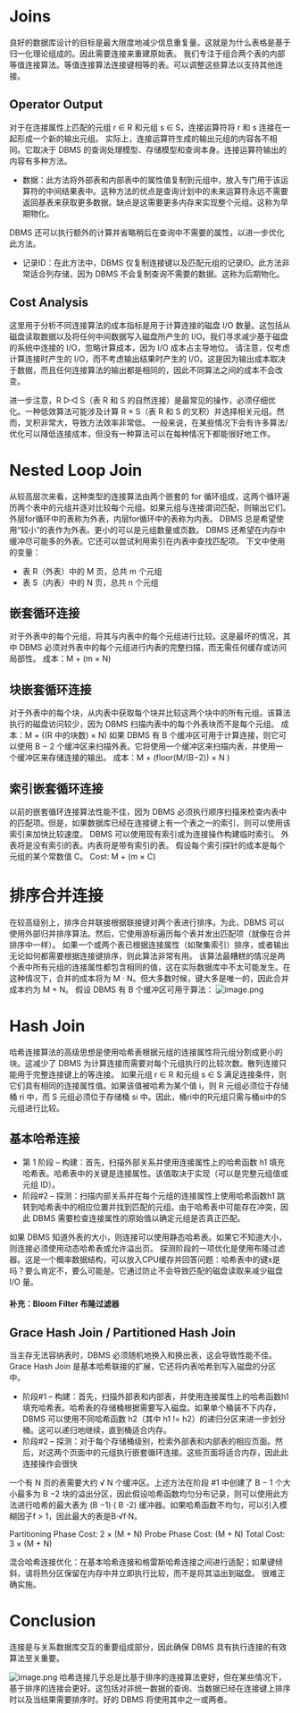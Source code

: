 # Joins
良好的数据库设计的目标是最大限度地减少信息重复量。这就是为什么表格是基于归一化理论组成的。因此需要连接来重建原始表。
我们专注于组合两个表的内部等值连接算法。等值连接算法连接键相等的表。可以调整这些算法以支持其他连接。

## Operator Output
对于在连接属性上匹配的元组 r ∈ R 和元组 s ∈ S，连接运算符将 r 和 s 连接在一起形成一个新的输出元组。
实际上，连接运算符生成的输出元组的内容各不相同。它取决于 DBMS 的查询处理模型、存储模型和查询本身。连接运算符输出的内容有多种方法。

- 数据：此方法将外部表和内部表中的属性值复制到元组中，放入专门用于该运算符的中间结果表中。这种方法的优点是查询计划中的未来运算符永远不需要返回基表来获取更多数据。缺点是这需要更多内存来实现整个元组。这称为早期物化。

DBMS 还可以执行额外的计算并省略稍后在查询中不需要的属性，以进一步优化此方法。

- 记录ID：在此方法中，DBMS 仅复制连接键以及匹配元组的记录ID。此方法非常适合列存储，因为 DBMS 不会复制查询不需要的数据。这称为后期物化。

## Cost Analysis
这里用于分析不同连接算法的成本指标是用于计算连接的磁盘 I/O 数量。这包括从磁盘读取数据以及将任何中间数据写入磁盘所产生的 I/O。我们寻求减少基于磁盘的系统中连接的 I/O，忽略计算成本，因为 I/O 成本占主导地位。
请注意，仅考虑计算连接时产生的 I/O，而不考虑输出结果时产生的 I/O。这是因为输出成本取决于数据，而且任何连接算法的输出都是相同的，因此不同算法之间的成本不会改变。


进一步注意，R ▷◁ S（表 R 和 S 的自然连接）是最常见的操作，必须仔细优化。一种低效算法可能涉及计算 R × S（表 R 和 S 的叉积）并选择相关元组。然而，叉积非常大，导致方法效率非常低。
一般来说，在某些情况下会有许多算法/优化可以降低连接成本，但没有一种算法可以在每种情况下都能很好地工作。

# Nested Loop Join
从较高层次来看，这种类型的连接算法由两个嵌套的 for 循环组成，这两个循环遍历两个表中的元组并逐对比较每个元组。如果元组与连接谓词匹配，则输出它们。
外层for循环中的表称为外表，内层for循环中的表称为内表。
DBMS 总是希望使用“较小”的表作为外表。更小的可以是元组数量或页数。 DBMS 还希望在内存中缓冲尽可能多的外表。它还可以尝试利用索引在内表中查找匹配项。
下文中使用的变量： 

- 表 R（外表）中的 M 页，总共 m 个元组 
- 表 S（内表）中的 N 页，总共 n 个元组

## 嵌套循环连接
对于外表中的每个元组，将其与内表中的每个元组进行比较。这是最坏的情况，其中 DBMS 必须对外表中的每个元组进行内表的完整扫描，而无需任何缓存或访问局部性。
成本：M + (m × N)
## 块嵌套循环连接
对于外表中的每个块，从内表中获取每个块并比较这两个块中的所有元组。该算法执行的磁盘访问较少，因为 DBMS 扫描内表中的每个外表块而不是每个元组。
成本：M + ((R 中的块数) × N) 
如果 DBMS 有 B 个缓冲区可用于计算连接，则它可以使用 B − 2 个缓冲区来扫描外表。它将使用一个缓冲区来扫描内表，并使用一个缓冲区来存储连接的输出。
成本：M + (floor(M/(B−2))   × N )
## 索引嵌套循环连接
以前的嵌套循环连接算法性能不佳，因为 DBMS 必须执行顺序扫描来检查内表中的匹配项。但是，如果数据库已经在连接键上有一个表之一的索引，则可以使用该索引来加快比较速度。 DBMS 可以使用现有索引或为连接操作构建临时索引。
外表将是没有索引的表。内表将是带有索引的表。
假设每个索引探针的成本是每个元组的某个常数值 C。
Cost: M + (m × C)

# 排序合并连接
在较高级别上，排序合并联接根据联接键对两个表进行排序。为此，DBMS 可以使用外部归并排序算法。然后，它使用游标遍历每个表并发出匹配项（就像在合并排序中一样）。
如果一个或两个表已根据连接属性（如聚集索引）排序，或者输出无论如何都需要根据连接键排序，则此算法非常有用。
该算法最糟糕的情况是两个表中所有元组的连接属性都包含相同的值，这在实际数据库中不太可能发生。在这种情况下，合并的成本将为 M · N。但大多数时候，键大多是唯一的，因此合并成本约为 M + N。
假设 DBMS 有 B 个缓冲区可用于算法：
![image.png](https://cdn.nlark.com/yuque/0/2024/png/26927011/1715246924066-ecbd8a5e-18e4-4cf6-956a-c1553674f4e9.png#averageHue=%23f7f4f2&clientId=u4d8fad25-fa92-4&from=paste&height=138&id=uaecacacb&originHeight=165&originWidth=603&originalType=binary&ratio=1.1979166269302368&rotation=0&showTitle=false&size=47168&status=done&style=none&taskId=u42350423-51a0-4f69-b61d-be70ba913d5&title=&width=503.37392974103614)
# Hash Join
哈希连接算法的高级思想是使用哈希表根据元组的连接属性将元组分割成更小的块。这减少了 DBMS 为计算连接而需要对每个元组执行的比较次数。散列连接只能用于完整连接键上的等连接。
如果元组 r ∈ R 和元组 s ∈ S 满足连接条件，则它们具有相同的连接属性值。如果该值被哈希为某个值 i，则 R 元组必须位于存储桶 ri 中，而 S 元组必须位于存储桶 si 中。因此，桶ri中的R元组只需与桶si中的S元组进行比较。

## 基本哈希连接 

- 第 1 阶段 – 构建：首先，扫描外部关系并使用连接属性上的哈希函数 h1 填充哈希表。哈希表中的关键是连接属性。该值取决于实现（可以是完整元组值或元组 ID）。
- 阶段#2 – 探测：扫描内部关系并在每个元组的连接属性上使用哈希函数h1 跳转到哈希表中的相应位置并找到匹配的元组。由于哈希表中可能存在冲突，因此 DBMS 需要检查连接属性的原始值以确定元组是否真正匹配。

如果 DBMS 知道外表的大小，则连接可以使用静态哈希表。如果它不知道大小，则连接必须使用动态哈希表或允许溢出页。
探测阶段的一项优化是使用布隆过滤器。这是一个概率数据结构，可以放入CPU缓存并回答问题：哈希表中的键x是吗？要么肯定不，要么可能是。它通过防止不会导致匹配的磁盘读取来减少磁盘 I/O 量。

#### 补充：Bloom Filter 布隆过滤器
## Grace Hash Join / Partitioned Hash Join
当主存无法容纳表时，DBMS 必须随机地换入和换出表，这会导致性能不佳。 Grace Hash Join 是基本哈希联接的扩展，它还将内表哈希到写入磁盘的分区中。

- 阶段#1 – 构建：首先，扫描外部表和内部表，并使用连接属性上的哈希函数h1 填充哈希表。哈希表的存储桶根据需要写入磁盘。如果单个桶装不下内存，DBMS 可以使用不同哈希函数 h2（其中 h1 != h2）的递归分区来进一步划分桶。这可以递归地继续，直到桶适合内存。
- 阶段#2 – 探测：对于每个存储桶级别，检索外部表和内部表的相应页面。然后，对这两个页面中的元组执行嵌套循环连接。这些页面将适合内存，因此此连接操作会很快

一个有 N 页的表需要大约 √ N 个缓冲区。上述方法在阶段 #1 中创建了 B − 1 个大小最多为 B −2 块的溢出分区，因此假设哈希函数均匀分布记录，则可以使用此方法进行哈希的最大表为 (B −1)·( B -2) 缓冲器。如果哈希函数不均匀，可以引入模糊因子f > 1，因此最大的表是B·√f·N。
 	
Partitioning Phase Cost: 2 × (M + N)
Probe Phase Cost: (M + N)
Total Cost: 3 × (M + N)

混合哈希连接优化：在基本哈希连接和格雷斯哈希连接之间进行适配；如果键倾斜，请将热分区保留在内存中并立即执行比较，而不是将其溢出到磁盘。
很难正确实施。

# Conclusion
连接是与关系数据库交互的重要组成部分，因此确保 DBMS 具有执行连接的有效算法至关重要。

 ![image.png](https://cdn.nlark.com/yuque/0/2024/png/26927011/1715306843978-66cf0c69-4f85-472e-9605-88bc09398e59.png#averageHue=%23f3f0ee&clientId=uddce7a74-d67f-4&from=paste&height=279&id=u309d67a3&originHeight=334&originWidth=862&originalType=binary&ratio=1.1979166269302368&rotation=0&showTitle=false&size=132494&status=done&style=none&taskId=u933c62cd-617b-49bc-a7de-c362abace0a&title=&width=719.5826325651295)
哈希连接几乎总是比基于排序的连接算法更好，但在某些情况下，基于排序的连接会更好。这包括对非统一数据的查询、当数据已经在连接键上排序时以及当结果需要排序时。好的 DBMS 将使用其中之一或两者。

 
 
